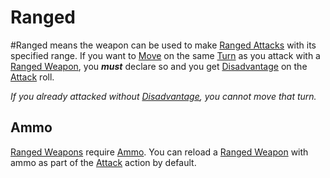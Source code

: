 # Ranged
#Ranged means the weapon can be used to make [Ranged Attacks](../../../../../Game%20Procedures/Ranged%20Attack.md) with its specified range. If you want to [Move](../../../../../Game%20Procedures/Movement.md) on the same [Turn](../../../../../Game%20Procedures/Turn.md) as you attack with a [Ranged Weapon](../../../Weapons.md#Ranged%20Weapons), you ***must*** declare so and you get [Disadvantage](../../../../../Game%20Procedures/Dice%20Rolls/Disadvantage.md) on the [Attack](../../../../../Game%20Procedures/Attack.md) roll.

*If you already attacked without [Disadvantage](../../../../../Game%20Procedures/Dice%20Rolls/Disadvantage.md), you cannot move that turn.*
## Ammo
[Ranged Weapons](../../../Weapons.md#Ranged%20Weapons) require [Ammo](Ammo%20Property.md). You can reload a [Ranged Weapon](../../../Weapons.md#Ranged%20Weapons) with ammo as part of the [Attack](../../../../../Game%20Procedures/Attack.md) action by default.